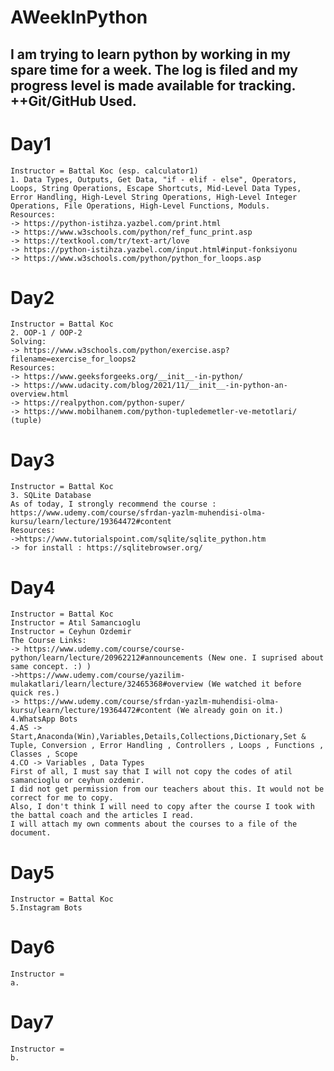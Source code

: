 # AWeekInPython
 I am trying to learn python by working in my spare time for a week. The log is filed and my progress level is made available for tracking. ++Git/GitHub Used.
 -------------------------------------------------------------------------------------------
# Day1
    Instructor = Battal Koc (esp. calculator1)
    1. Data Types, Outputs, Get Data, "if - elif - else", Operators, Loops, String Operations, Escape Shortcuts, Mid-Level Data Types, Error Handling, High-Level String Operations, High-Level Integer Operations, File Operations, High-Level Functions, Moduls.
    Resources:
    -> https://python-istihza.yazbel.com/print.html
    -> https://www.w3schools.com/python/ref_func_print.asp
    -> https://textkool.com/tr/text-art/love
    -> https://python-istihza.yazbel.com/input.html#input-fonksiyonu
    -> https://www.w3schools.com/python/python_for_loops.asp


# Day2
    Instructor = Battal Koc
    2. OOP-1 / OOP-2
    Solving:
    -> https://www.w3schools.com/python/exercise.asp?filename=exercise_for_loops2
    Resources:
    -> https://www.geeksforgeeks.org/__init__-in-python/
    -> https://www.udacity.com/blog/2021/11/__init__-in-python-an-overview.html
    -> https://realpython.com/python-super/
    -> https://www.mobilhanem.com/python-tupledemetler-ve-metotlari/ (tuple)


# Day3
    Instructor = Battal Koc
    3. SQLite Database
    As of today, I strongly recommend the course : https://www.udemy.com/course/sfrdan-yazlm-muhendisi-olma-kursu/learn/lecture/19364472#content
    Resources:
    ->https://www.tutorialspoint.com/sqlite/sqlite_python.htm
    -> for install : https://sqlitebrowser.org/

# Day4
    Instructor = Battal Koc
    Instructor = Atıl Samancıoglu
    Instructor = Ceyhun Ozdemir
    The Course Links:
    -> https://www.udemy.com/course/course-python/learn/lecture/20962212#announcements (New one. I suprised about same concept. :) )
    ->https://www.udemy.com/course/yazilim-mulakatlari/learn/lecture/32465368#overview (We watched it before quick res.)
    -> https://www.udemy.com/course/sfrdan-yazlm-muhendisi-olma-kursu/learn/lecture/19364472#content (We already goin on it.)
    4.WhatsApp Bots
    4.AS -> Start,Anaconda(Win),Variables,Details,Collections,Dictionary,Set & Tuple, Conversion , Error Handling , Controllers , Loops , Functions , Classes , Scope
    4.CO -> Variables , Data Types
    First of all, I must say that I will not copy the codes of atil samancioglu or ceyhun ozdemir. 
    I did not get permission from our teachers about this. It would not be correct for me to copy. 
    Also, I don't think I will need to copy after the course I took with the battal coach and the articles I read. 
    I will attach my own comments about the courses to a file of the document.
# Day5
    Instructor = Battal Koc
    5.Instagram Bots
# Day6
    Instructor = 
    a.
# Day7
    Instructor = 
    b.
